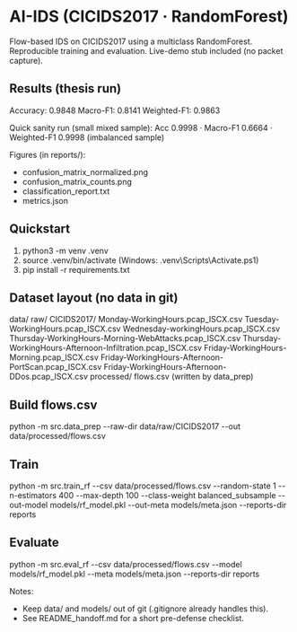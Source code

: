 # AI-IDS (CICIDS2017 · RandomForest)

Flow-based IDS on CICIDS2017 using a multiclass RandomForest.
Reproducible training and evaluation. Live-demo stub included (no packet capture).

## Results (thesis run)
Accuracy: 0.9848
Macro-F1: 0.8141
Weighted-F1: 0.9863

Quick sanity run (small mixed sample):
Acc 0.9998 · Macro-F1 0.6664 · Weighted-F1 0.9998 (imbalanced sample)

Figures (in reports/):
- confusion_matrix_normalized.png
- confusion_matrix_counts.png
- classification_report.txt
- metrics.json

## Quickstart
1) python3 -m venv .venv
2) source .venv/bin/activate    (Windows: .venv\Scripts\Activate.ps1)
3) pip install -r requirements.txt

## Dataset layout (no data in git)
data/
  raw/
    CICIDS2017/
      Monday-WorkingHours.pcap_ISCX.csv
      Tuesday-WorkingHours.pcap_ISCX.csv
      Wednesday-workingHours.pcap_ISCX.csv
      Thursday-WorkingHours-Morning-WebAttacks.pcap_ISCX.csv
      Thursday-WorkingHours-Afternoon-Infiltration.pcap_ISCX.csv
      Friday-WorkingHours-Morning.pcap_ISCX.csv
      Friday-WorkingHours-Afternoon-PortScan.pcap_ISCX.csv
      Friday-WorkingHours-Afternoon-DDos.pcap_ISCX.csv
  processed/
    flows.csv   (written by data_prep)

## Build flows.csv
python -m src.data_prep --raw-dir data/raw/CICIDS2017 --out data/processed/flows.csv

## Train
python -m src.train_rf --csv data/processed/flows.csv --random-state 1 --n-estimators 400 --max-depth 100 --class-weight balanced_subsample --out-model models/rf_model.pkl --out-meta models/meta.json --reports-dir reports

## Evaluate
python -m src.eval_rf --csv data/processed/flows.csv --model models/rf_model.pkl --meta models/meta.json --reports-dir reports

Notes:
- Keep data/ and models/ out of git (.gitignore already handles this).
- See README_handoff.md for a short pre-defense checklist.
